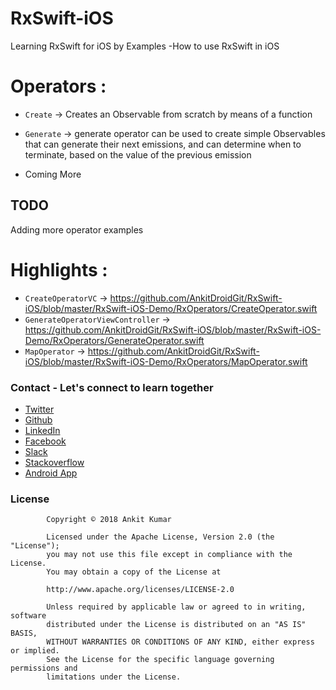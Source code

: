 # RxSwift-iOS
Learning RxSwift for iOS by Examples -How to use RxSwift in iOS



# Operators :
* `Create` -> Creates an Observable from scratch by means of a function
* `Generate` -> generate operator can be used to create simple Observables that can generate their next emissions, and can determine when to terminate, based on the value of the previous emission

* Coming More
## TODO

Adding more operator examples


# Highlights :
*  `CreateOperatorVC` -> https://github.com/AnkitDroidGit/RxSwift-iOS/blob/master/RxSwift-iOS-Demo/RxOperators/CreateOperator.swift
*  `GenerateOperatorViewController` -> https://github.com/AnkitDroidGit/RxSwift-iOS/blob/master/RxSwift-iOS-Demo/RxOperators/GenerateOperator.swift
*  `MapOperator` -> https://github.com/AnkitDroidGit/RxSwift-iOS/blob/master/RxSwift-iOS-Demo/RxOperators/MapOperator.swift


### Contact - Let's connect to learn together
- [Twitter](https://twitter.com/KumarAnkitRKE)
- [Github](https://github.com/AnkitDroidGit)
- [LinkedIn](https://www.linkedin.com/in/kumarankitkumar/)
- [Facebook](https://www.facebook.com/freeankit)
- [Slack](https://ankitdroid.slack.com)
- [Stackoverflow](https://stackoverflow.com/users/3282461/android)
- [Android App](https://play.google.com/store/apps/details?id=com.freeankit.ankitprofile)


### License

            Copyright © 2018 Ankit Kumar

            Licensed under the Apache License, Version 2.0 (the "License");
            you may not use this file except in compliance with the License.
            You may obtain a copy of the License at

            http://www.apache.org/licenses/LICENSE-2.0

            Unless required by applicable law or agreed to in writing, software
            distributed under the License is distributed on an "AS IS" BASIS,
            WITHOUT WARRANTIES OR CONDITIONS OF ANY KIND, either express or implied.
            See the License for the specific language governing permissions and
            limitations under the License.


